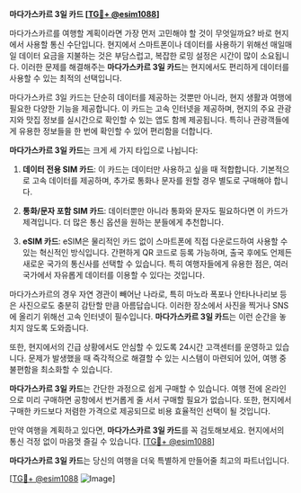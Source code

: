 **마다가스카르 3일 카드 [[TG💪+ @esim1088](https://t.me/s/esim1088)]**

마다가스카르를 여행할 계획이라면 가장 먼저 고민해야 할 것이 무엇일까요? 바로 현지에서 사용할 통신 수단입니다. 현지에서 스마트폰이나 데이터를 사용하기 위해선 매일매일 데이터 요금을 지불하는 것은 부담스럽고, 복잡한 로밍 설정은 시간이 많이 소요됩니다. 이러한 문제를 해결해주는 **마다가스카르 3일 카드**는 현지에서도 편리하게 데이터를 사용할 수 있는 최적의 선택입니다.

마다가스카르 3일 카드는 단순히 데이터를 제공하는 것뿐만 아니라, 현지 생활과 여행에 필요한 다양한 기능을 제공합니다. 이 카드는 고속 인터넷을 제공하며, 현지의 주요 관광지와 맛집 정보를 실시간으로 확인할 수 있는 앱도 함께 제공됩니다. 특히나 관광객들에게 유용한 정보들을 한 번에 확인할 수 있어 편리함을 더합니다.

**마다가스카르 3일 카드**는 크게 세 가지 타입으로 나뉩니다:  

1. **데이터 전용 SIM 카드**: 이 카드는 데이터만 사용하고 싶을 때 적합합니다. 기본적으로 고속 데이터를 제공하며, 추가로 통화나 문자를 원할 경우 별도로 구매해야 합니다.  
   
2. **통화/문자 포함 SIM 카드**: 데이터뿐만 아니라 통화와 문자도 필요하다면 이 카드가 제격입니다. 더 많은 통신 옵션을 원하는 분들에게 추천합니다.  

3. **eSIM 카드**: eSIM은 물리적인 카드 없이 스마트폰에 직접 다운로드하여 사용할 수 있는 혁신적인 방식입니다. 간편하게 QR 코드로 등록 가능하며, 출국 후에도 언제든 새로운 국가의 통신사를 선택할 수 있습니다. 특히 여행자들에게 유용한 점은, 여러 국가에서 자유롭게 데이터를 이용할 수 있다는 것입니다.

마다가스카르의 경우 자연 경관이 빼어난 나라로, 특히 마노라 폭포나 안타나나리보 등은 사진으로도 충분히 감탄할 만큼 아름답습니다. 이러한 장소에서 사진을 찍거나 SNS에 올리기 위해선 고속 인터넷이 필수입니다. **마다가스카르 3일 카드**는 이런 순간을 놓치지 않도록 도와줍니다.

또한, 현지에서의 긴급 상황에서도 안심할 수 있도록 24시간 고객센터를 운영하고 있습니다. 문제가 발생했을 때 즉각적으로 해결할 수 있는 시스템이 마련되어 있어, 여행 중 불편함을 최소화할 수 있습니다.

**마다가스카르 3일 카드**는 간단한 과정으로 쉽게 구매할 수 있습니다. 여행 전에 온라인으로 미리 구매하면 공항에서 번거롭게 줄 서서 구매할 필요가 없습니다. 또한, 현지에서 구매한 카드보다 저렴한 가격으로 제공되므로 비용 효율적인 선택이 될 것입니다.

만약 여행을 계획하고 있다면, **마다가스카르 3일 카드**를 꼭 검토해보세요. 현지에서의 통신 걱정 없이 마음껏 즐길 수 있습니다. [[TG💪+ @esim1088](https://t.me/s/esim1088)]

**마다가스카르 3일 카드**는 당신의 여행을 더욱 특별하게 만들어줄 최고의 파트너입니다.  

[[TG💪+ @esim1088](https://t.me/s/esim1088) ![Image](https://i.postimg.cc/Y0z9fWf4/image.png)]